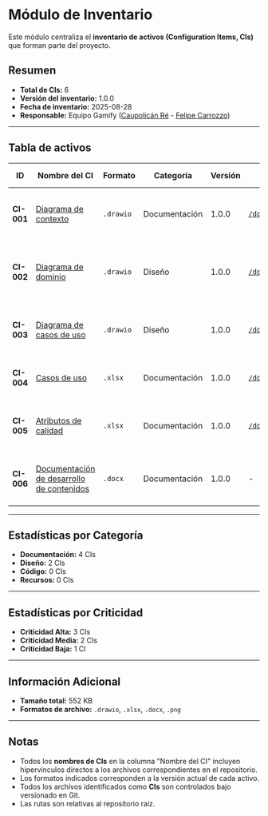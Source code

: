 # Módulo de Inventario

Este módulo centraliza el **inventario de activos (Configuration Items, CIs)** que forman parte del proyecto.

## Resumen
- **Total de CIs:** 6
- **Versión del inventario:** 1.0.0
- **Fecha de inventario:** 2025-08-28
- **Responsable:** Equipo Gamify ([Caupolicán Ré](https://github.com/caupolicanre) - [Felipe Carrozzo](https://github.com/felipecarrozzo))

---

## Tabla de activos

| ID | Nombre del CI | Formato | Categoría | Versión | Ubicación | Responsable | Criticidad | Justificación | Última Modificación |
|------|---------|---------|-----------|---------|-----------|-------------|------------|---------------|---------------------|
| **CI-001** | [Diagrama de contexto](./design/diagrams/diagrama_contexto.drawio) | `.drawio` | Documentación | 1.0.0 | [`/docs/design/diagrams`](./design/diagrams/) | [@caupolicanre](https://github.com/caupolicanre) | **Alta** | Representa el sistema y sus interacciones con actores externos. | 2025-08-28 |
| **CI-002** | [Diagrama de dominio](./design/diagrams/diagrama_dominio.drawio) | `.drawio` | Diseño | 1.0.0 | [`/docs/design/diagrams`](./design/diagrams/) | [@caupolicanre](https://github.com/caupolicanre) | **Alta** | Representa gráficamente la interacción entre actores y funcionalidades del sistema. | 2025-08-28 |
| **CI-003** | [Diagrama de casos de uso](./design/diagrams/diagrama_casos_uso.drawio) | `.drawio` | Diseño | 1.0.0 | [`/docs/design/diagrams`](./design/diagrams/) | [@felipecarrozzo](https://github.com/felipecarrozzo) | **Media** | Describe las entidades principales del negocio y sus relaciones. | 2025-08-28 |
| **CI-004** | [Casos de uso](./requirements/casos_uso.xlsx) | `.xlsx` | Documentación | 1.0.0 | [`/docs/requirements`](./requirements/) | [@felipecarrozzo](https://github.com/felipecarrozzo) | **Media** | Define el alcance funcional del sistema. | 2025-08-28 |
| **CI-005** | [Atributos de calidad](./requirements/atributos_calidad.xlsx) | `.xlsx` | Documentación | 1.0.0 | [`/docs/requirements`](./requirements/) | [@felipecarrozzo](https://github.com/felipecarrozzo) | **Alta** | Documento de soporte al diseño y validación de la arquitectura. | 2025-08-28 |
| **CI-006** | [Documentación de desarrollo de contenidos](./specifications/TP_final_IS_1.docx) | `.docx` | Documentación | 1.0.0 | - | [@caupolicanre](https://github.com/caupolicanre) | **Baja** | Permite rastrear recursos auxiliares del proyecto. | 2025-08-28 |

---

## Estadísticas por Categoría
- **Documentación:** 4 CIs
- **Diseño:** 2 CIs
- **Código:** 0 CIs
- **Recursos:** 0 CIs

---

## Estadísticas por Criticidad
- **Criticidad Alta:** 3 CIs
- **Criticidad Media:** 2 CIs
- **Criticidad Baja:** 1 CI

---

## Información Adicional
- **Tamaño total:** 552 KB
- **Formatos de archivo:** `.drawio`, `.xlsx`, `.docx`, `.png`

---

## Notas

- Todos los **nombres de CIs** en la columna "Nombre del CI" incluyen hipervínculos directos a los archivos correspondientes en el repositorio.
- Los formatos indicados corresponden a la versión actual de cada activo.
- Todos los archivos identificados como **CIs** son controlados bajo versionado en Git.
- Las rutas son relativas al repositorio raíz.
